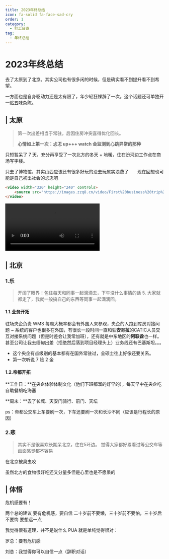 ```yaml
---
title: 2023年终总结
icon: fa-solid fa-face-sad-cry
order: 1
category:
  - 打工日寄
tag:
  - 年终总结
---
```


# 2023年终总结

去了太原到了北京。其实公司也有很多闲的时候，但是确实看不到提升看不到希望。

一方面也是自身驱动力还是太有限了，年少轻狂裸辞了一次。这个话题还可单独开一贴五味杂陈。

## | 太原

> 第一次出差相当于常驻，后因住房冲突喜得优化回长。
>
> **心情如上第一次：忐忑 up+++     watch 会监测到心跳异常的那种**

只短暂呆了 7 天，充分再享受了一次北方的冬天 + 地暖，住在汾河边工作点在商场写字楼。

只去了博物馆，其实山西应该还有很多好玩的没去玩属实浪费了　　现在回想也可能是自己初出社会的忐忑吧

```HTML
<video width="320" height="240" controls>
    <source src="https://images.zzq8.cn/video/First%20business%20trip%20-%20Sad%20%3A%20%28.m4v" type="video/m4v">
</video>
```



<ArtPlayer src="https://images.zzq8.cn/video/First%20business%20trip%20-%20Sad%20%3A%20%28.m4v"/>

<video src="https://images.zzq8.cn/video/First%20business%20trip%20-%20Sad%20%3A%20%28.m4v"></video>

## | 北京

### 1.乐

> 开阔了眼界！包住每天和同事一起滴滴去，下午没什么事情的话 5. 大家就都走了，我就一般搞自己的东西等同事一起滴滴回。

#### 1.1.业务开拓

驻场央企负责 WMS 每周大概率都会有外国人来参观，央企的人跑到库房对接问题 ~ 系统的客户也很多在外国，有很长一段时间一直和驻**安哥拉**的CATIC人员交互对接系统问题（但是时差会让我常加班），还有就是中东地区的**阿联酋**也一样。甚至公司让我去缅甸出差（拒绝然后落到项目经理头上）业务线还有巴基斯坦。。。

* 这个央企有点级别的基本都有在国外常驻过，全硕士往上好像还要关系。
* 第一次听说 7 险 2 金

#### 1.2.帝都开拓

**工作日：**在央企体验体制文化（他们下班都溜的好早的），每天早中在央企吃自助餐胡吃海塞

**周末：**去了长城、天安门骑行、前门、天坛

ps：帝都公交车上车要刷一次，下车还要刷一次和长沙不同（应该是行程长的原因）

### 2.悲

> 其实不是很喜欢长期呆北京，住在5环边。   觉得大家都好累看过等公交车等画面感觉都不容易

在北京被臭虫咬

虽然北方的食物很好吃还又分量多但是心里也是不愿呆的

## | 体悟

危机感要有！

两个总的建议  要有危机感，要自信         二十岁前不要懒，三十岁前不要怕，三十岁后不要悔        要想远一点

我觉得很有道理，并不是说什么 PUA 就是单纯觉得很对：

罗总：要有危机感

刘总：我觉得你可以自信一点（辞职对话）